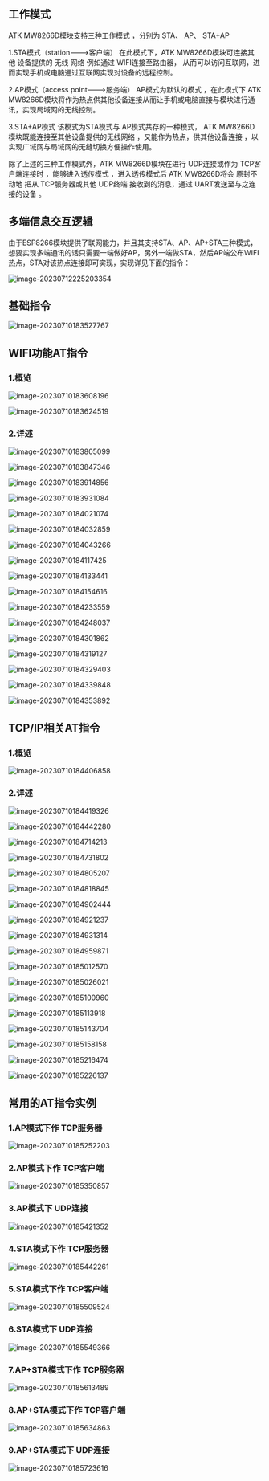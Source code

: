 ## 工作模式

ATK MW8266D模块支持三种工作模式 ，分别为 STA、 AP、 STA+AP

1.STA模式（station--->客户端）
在此模式下，ATK MW8266D模块可连接其他 设备提供的 无线 网络 例如通过 WIFI连接至路由器， 从而可以访问互联网，进而实现手机或电脑通过互联网实现对设备的远程控制。

2.AP模式（access point--->服务端）
AP模式为默认的模式 ，在此模式下 ATK MW8266D模块将作为热点供其他设备连接从而让手机或电脑直接与模块进行通讯，实现局域网的无线控制。

3.STA+AP模式
该模式为STA模式与 AP模式共存的一种模式， ATK MW8266D模块既能连接至其他设备提供的无线网络 ，又能作为热点，供其他设备连接 ，以实现广域网与局域网的无缝切换方便操作使用。

除了上述的三种工作模式外，ATK MW8266D模块在进行 UDP连接或作为 TCP客户端连接时 ，能够进入透传模式 ，进入透传模式后 ATK MW8266D将会 原封不动地 把从 TCP服务器或其他 UDP终端 接收到的消息，通过 UART发送至与之连接的设备 。

## 多端信息交互逻辑

由于ESP8266模块提供了联网能力，并且其支持STA、AP、AP+STA三种模式，想要实现多端通讯的话只需要一端做好AP，另外一端做STA，然后AP端公布WIFI热点，STA对该热点连接即可实现，实现详见下面的指令：

![image-20230712225203354](https://cdn.jsdelivr.net/gh/kurisaW/picbed/img2023/202307122252429.png)

## 基础指令

![image-20230710183527767](https://cdn.jsdelivr.net/gh/kurisaW/picbed/img2023/202307101835356.png)

## WIFI功能AT指令

### 1.概览

![image-20230710183608196](https://cdn.jsdelivr.net/gh/kurisaW/picbed/img2023/202307101836349.png)

![image-20230710183624519](https://cdn.jsdelivr.net/gh/kurisaW/picbed/img2023/202307101836598.png)

### 2.详述

![image-20230710183805099](https://cdn.jsdelivr.net/gh/kurisaW/picbed/img2023/202307101838180.png)

![image-20230710183847346](https://cdn.jsdelivr.net/gh/kurisaW/picbed/img2023/202307101838431.png)

![image-20230710183914856](https://cdn.jsdelivr.net/gh/kurisaW/picbed/img2023/202307101839928.png)

![image-20230710183931084](https://cdn.jsdelivr.net/gh/kurisaW/picbed/img2023/202307101839149.png)

![image-20230710184021074](https://cdn.jsdelivr.net/gh/kurisaW/picbed/img2023/202307101840156.png)

![image-20230710184032859](https://cdn.jsdelivr.net/gh/kurisaW/picbed/img2023/202307101840936.png)

![image-20230710184043266](https://cdn.jsdelivr.net/gh/kurisaW/picbed/img2023/202307101840346.png)

![image-20230710184117425](https://cdn.jsdelivr.net/gh/kurisaW/picbed/img2023/202307101841471.png)

![image-20230710184133441](https://cdn.jsdelivr.net/gh/kurisaW/picbed/img2023/202307101841507.png)

![image-20230710184154616](https://cdn.jsdelivr.net/gh/kurisaW/picbed/img2023/202307101841681.png)

![image-20230710184233559](https://cdn.jsdelivr.net/gh/kurisaW/picbed/img2023/202307101842668.png)

![image-20230710184248037](https://cdn.jsdelivr.net/gh/kurisaW/picbed/img2023/202307101842112.png)

![image-20230710184301862](https://cdn.jsdelivr.net/gh/kurisaW/picbed/img2023/202307101843927.png)

![image-20230710184319127](https://cdn.jsdelivr.net/gh/kurisaW/picbed/img2023/202307101843173.png)

![image-20230710184329403](https://cdn.jsdelivr.net/gh/kurisaW/picbed/img2023/202307101843454.png)

![image-20230710184339848](https://cdn.jsdelivr.net/gh/kurisaW/picbed/img2023/202307101843916.png)

![image-20230710184353892](https://cdn.jsdelivr.net/gh/kurisaW/picbed/img2023/202307101843957.png)

## TCP/IP相关AT指令

### 1.概览

![image-20230710184406858](https://cdn.jsdelivr.net/gh/kurisaW/picbed/img2023/202307101844927.png)

### 2.详述

![image-20230710184419326](https://cdn.jsdelivr.net/gh/kurisaW/picbed/img2023/202307101844386.png)

![image-20230710184442280](https://cdn.jsdelivr.net/gh/kurisaW/picbed/img2023/202307101844328.png)

![image-20230710184714213](https://cdn.jsdelivr.net/gh/kurisaW/picbed/img2023/202307101847316.png)

![image-20230710184731802](https://cdn.jsdelivr.net/gh/kurisaW/picbed/img2023/202307101847889.png)

![image-20230710184805207](https://cdn.jsdelivr.net/gh/kurisaW/picbed/img2023/202307101848314.png)

![image-20230710184818845](https://cdn.jsdelivr.net/gh/kurisaW/picbed/img2023/202307101848916.png)

![image-20230710184902444](https://cdn.jsdelivr.net/gh/kurisaW/picbed/img2023/202307101849567.png)

![image-20230710184921237](https://cdn.jsdelivr.net/gh/kurisaW/picbed/img2023/202307101849308.png)

![image-20230710184931314](https://cdn.jsdelivr.net/gh/kurisaW/picbed/img2023/202307101849380.png)

![image-20230710184959871](https://cdn.jsdelivr.net/gh/kurisaW/picbed/img2023/202307101850029.png)

![image-20230710185012570](https://cdn.jsdelivr.net/gh/kurisaW/picbed/img2023/202307101850643.png)

![image-20230710185026021](https://cdn.jsdelivr.net/gh/kurisaW/picbed/img2023/202307101850104.png)

![image-20230710185100960](https://cdn.jsdelivr.net/gh/kurisaW/picbed/img2023/202307101851065.png)

![image-20230710185113918](https://cdn.jsdelivr.net/gh/kurisaW/picbed/img2023/202307101851016.png)

![image-20230710185143704](https://cdn.jsdelivr.net/gh/kurisaW/picbed/img2023/202307101851874.png)

![image-20230710185158158](https://cdn.jsdelivr.net/gh/kurisaW/picbed/img2023/202307101851243.png)

![image-20230710185216474](https://cdn.jsdelivr.net/gh/kurisaW/picbed/img2023/202307101852605.png)

![image-20230710185226137](https://cdn.jsdelivr.net/gh/kurisaW/picbed/img2023/202307101852192.png)

## 常用的AT指令实例

### 1.AP模式下作 TCP服务器

![image-20230710185252203](https://cdn.jsdelivr.net/gh/kurisaW/picbed/img2023/202307101852465.png)

### 2.AP模式下作 TCP客户端

![image-20230710185350857](https://cdn.jsdelivr.net/gh/kurisaW/picbed/img2023/202307101853925.png)

### 3.AP模式下 UDP连接

![image-20230710185421352](https://cdn.jsdelivr.net/gh/kurisaW/picbed/img2023/202307101854451.png)

### 4.STA模式下作 TCP服务器

![image-20230710185442261](https://cdn.jsdelivr.net/gh/kurisaW/picbed/img2023/202307101854325.png)

### 5.STA模式下作 TCP客户端

![image-20230710185509524](https://cdn.jsdelivr.net/gh/kurisaW/picbed/img2023/202307101855625.png)

### 6.STA模式下 UDP连接

![image-20230710185549366](https://cdn.jsdelivr.net/gh/kurisaW/picbed/img2023/202307101855424.png)

### 7.AP+STA模式下作 TCP服务器

![image-20230710185613489](https://cdn.jsdelivr.net/gh/kurisaW/picbed/img2023/202307101856566.png)

### 8.AP+STA模式下作 TCP客户端

![image-20230710185634863](https://cdn.jsdelivr.net/gh/kurisaW/picbed/img2023/202307101856949.png)

### 9.AP+STA模式下 UDP连接

![image-20230710185723616](https://cdn.jsdelivr.net/gh/kurisaW/picbed/img2023/202307101857703.png)
